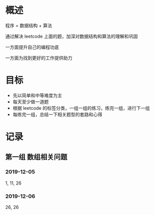 # 概述

程序 = 数据结构 + 算法

通过解决 leetcode 上面的题，加深对数据结构和算法的理解和巩固

一方面提升自己的编程功底

一方面为找到更好的工作提供助力

# 目标

* 先以简单和中等难度为主
* 每天至少做一道题
* 根据 leetcode 的标签分类，一组一组的练习，练完一组，进行下一组
* 每练完一组，总结一下相关题型的套路和心得

# 记录

## 第一组 数组相关问题

### 2019-12-05

1, 11, 26

### 2019-12-06

26, 26

